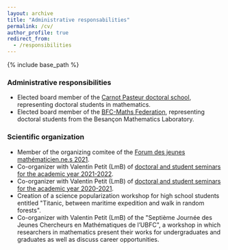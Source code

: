 ```yaml
---
layout: archive
title: "Administrative responsabilities"
permalink: /cv/
author_profile: true
redirect_from:
  - /responsibilities
---
```


{% include base_path %}

### Administrative responsibilities

- Elected board member of the [Carnot Pasteur doctoral school](https://cp.ubfc.fr), representing doctoral students in mathematics.
- Elected board member of the [BFC-Maths Federation](https://bfcm.math.cnrs.fr), representing doctoral students from the Besançon Mathematics Laboratory.

### Scientific organization

- Member of the organizing comitee of the [Forum des jeunes mathématicien.ne.s 2021](https://jmb2021.sciencesconf.org).
- Co-organizer with Valentin Petit (LmB) of [doctoral and student seminars for the academic year 2021-2022](https://lmb.univ-fcomte.fr/Archives-des-seminaires-2021-2022).
- Co-organizer with Valentin Petit (LmB) of [doctoral and student seminars for the academic year 2020-2021](https://lmb.univ-fcomte.fr/Archives-des-seminaires-2020-2021).
- Creation of a science popularization workshop for high school students entitled "Titanic, between maritime expedition and walk in random forests".
- Co-organizer with Valentin Petit (LmB) of the "Septième Journée des Jeunes Chercheurs en Mathématiques de l’UBFC", a workshop in which researchers in mathematics present their works for undergraduates and graduates as well as discuss career opportunities.
